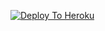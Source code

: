 [![Deploy To Heroku](https://www.herokucdn.com/deploy/button.svg)](https://heroku.com/deploy?template=https://github.com/doraemon890/Unacademy)
                     
